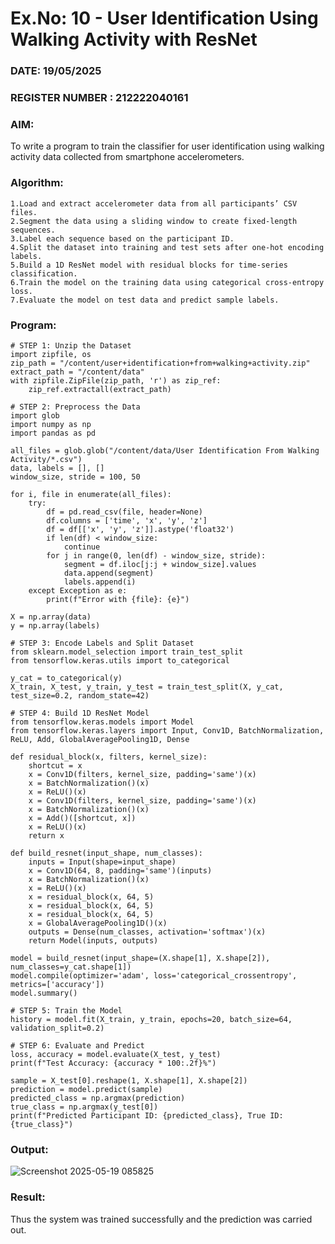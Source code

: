 # Ex.No: 10 - User Identification Using Walking Activity with ResNet
### DATE: 19/05/2025                                                                           
### REGISTER NUMBER : 212222040161
### AIM: 
To write a program to train the classifier for user identification using walking activity data collected from smartphone accelerometers.

###  Algorithm:
```
1.Load and extract accelerometer data from all participants’ CSV files.
2.Segment the data using a sliding window to create fixed-length sequences.
3.Label each sequence based on the participant ID.
4.Split the dataset into training and test sets after one-hot encoding labels.
5.Build a 1D ResNet model with residual blocks for time-series classification.
6.Train the model on the training data using categorical cross-entropy loss.
7.Evaluate the model on test data and predict sample labels.
```

### Program:
```
# STEP 1: Unzip the Dataset
import zipfile, os
zip_path = "/content/user+identification+from+walking+activity.zip"
extract_path = "/content/data"
with zipfile.ZipFile(zip_path, 'r') as zip_ref:
    zip_ref.extractall(extract_path)

# STEP 2: Preprocess the Data
import glob
import numpy as np
import pandas as pd

all_files = glob.glob("/content/data/User Identification From Walking Activity/*.csv")
data, labels = [], []
window_size, stride = 100, 50

for i, file in enumerate(all_files):
    try:
        df = pd.read_csv(file, header=None)
        df.columns = ['time', 'x', 'y', 'z']
        df = df[['x', 'y', 'z']].astype('float32')
        if len(df) < window_size:
            continue
        for j in range(0, len(df) - window_size, stride):
            segment = df.iloc[j:j + window_size].values
            data.append(segment)
            labels.append(i)
    except Exception as e:
        print(f"Error with {file}: {e}")

X = np.array(data)
y = np.array(labels)

# STEP 3: Encode Labels and Split Dataset
from sklearn.model_selection import train_test_split
from tensorflow.keras.utils import to_categorical

y_cat = to_categorical(y)
X_train, X_test, y_train, y_test = train_test_split(X, y_cat, test_size=0.2, random_state=42)

# STEP 4: Build 1D ResNet Model
from tensorflow.keras.models import Model
from tensorflow.keras.layers import Input, Conv1D, BatchNormalization, ReLU, Add, GlobalAveragePooling1D, Dense

def residual_block(x, filters, kernel_size):
    shortcut = x
    x = Conv1D(filters, kernel_size, padding='same')(x)
    x = BatchNormalization()(x)
    x = ReLU()(x)
    x = Conv1D(filters, kernel_size, padding='same')(x)
    x = BatchNormalization()(x)
    x = Add()([shortcut, x])
    x = ReLU()(x)
    return x

def build_resnet(input_shape, num_classes):
    inputs = Input(shape=input_shape)
    x = Conv1D(64, 8, padding='same')(inputs)
    x = BatchNormalization()(x)
    x = ReLU()(x)
    x = residual_block(x, 64, 5)
    x = residual_block(x, 64, 5)
    x = residual_block(x, 64, 5)
    x = GlobalAveragePooling1D()(x)
    outputs = Dense(num_classes, activation='softmax')(x)
    return Model(inputs, outputs)

model = build_resnet(input_shape=(X.shape[1], X.shape[2]), num_classes=y_cat.shape[1])
model.compile(optimizer='adam', loss='categorical_crossentropy', metrics=['accuracy'])
model.summary()

# STEP 5: Train the Model
history = model.fit(X_train, y_train, epochs=20, batch_size=64, validation_split=0.2)

# STEP 6: Evaluate and Predict
loss, accuracy = model.evaluate(X_test, y_test)
print(f"Test Accuracy: {accuracy * 100:.2f}%")

sample = X_test[0].reshape(1, X.shape[1], X.shape[2])
prediction = model.predict(sample)
predicted_class = np.argmax(prediction)
true_class = np.argmax(y_test[0])
print(f"Predicted Participant ID: {predicted_class}, True ID: {true_class}")
```

### Output:
![Screenshot 2025-05-19 085825](https://github.com/user-attachments/assets/d6f52612-63a1-4f60-b184-29d125ccb411)


### Result:
Thus the system was trained successfully and the prediction was carried out.
